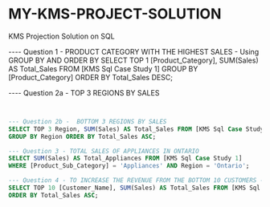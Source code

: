 # MY-KMS-PROJECT-SOLUTION
KMS Projection Solution on SQL 

---- Question 1 - PRODUCT CATEGORY WITH THE HIGHEST SALES -  Using GROUP BY AND ORDER BY
SELECT TOP 1 [Product_Category], SUM(Sales) AS Total_Sales FROM [KMS Sql Case Study 1] GROUP BY [Product_Category]
ORDER BY Total_Sales DESC;  

---- Question 2a - TOP 3 REGIONS BY SALES
~~~SQL SELECT TOP 3 Region, SUM(Sales) AS Total_Sales FROM [KMS Sql Case Study 1] GROUP BY Region ORDER BY Total_Sales DESC;~~~


--- Question 2b -  BOTTOM 3 REGIONS BY SALES
SELECT TOP 3 Region, SUM(Sales) AS Total_Sales FROM [KMS Sql Case Study 1] 
GROUP BY Region ORDER BY Total_Sales ASC;

--- Question 3 - TOTAL SALES OF APPLIANCES IN ONTARIO
SELECT SUM(Sales) AS Total_Appliances FROM [KMS Sql Case Study 1] 
WHERE [Product_Sub_Category] = 'Appliances' AND Region = 'Ontario';

--- Question 4 - TO INCREASE THE REVENUE FROM THE BOTTOM 10 CUSTOMERS - BOTTOM 10 CUSTOMERS
SELECT TOP 10 [Customer_Name], SUM(Sales) AS Total_Sales FROM [KMS Sql Case Study 1] GROUP BY [Customer_Name]
ORDER BY Total_Sales ASC;

